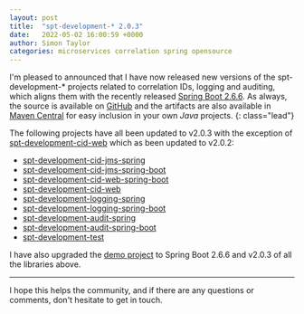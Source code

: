 ```yaml
---
layout: post
title:  "spt-development-* 2.0.3"
date:   2022-05-02 16:00:59 +0000
author: Simon Taylor
categories: microservices correlation spring opensource
---
```

I'm pleased to announced that I have now released new versions of the spt-development-* projects related to correlation IDs, logging and auditing, 
which aligns them with the recently released [Spring Boot 2.6.6](https://spring.io/blog/2022/03/31/spring-boot-2-6-6-available-now). As always, 
the source is available on [GitHub](https://github.com/spt-development) and the artifacts are also available in 
[Maven Central](https://mvnrepository.com/artifact/com.spt-development) for easy inclusion in your own <em>Java</em> projects.
{: class="lead"}

The following projects have all been updated to v2.0.3 with the exception of [spt-development-cid-web](https://github.com/spt-development/spt-development-cid-web)
which as been updated to v2.0.2:

* [spt-development-cid-jms-spring](https://github.com/spt-development/spt-development-cid-jms-spring)
* [spt-development-cid-jms-spring-boot](https://github.com/spt-development/spt-development-cid-jms-spring-boot)
* [spt-development-cid-web-spring-boot](https://github.com/spt-development/spt-development-cid-web-spring-boot)
* [spt-development-cid-web](https://github.com/spt-development/spt-development-cid-web)
* [spt-development-logging-spring](https://github.com/spt-development/spt-development-logging-spring)
* [spt-development-logging-spring-boot](https://github.com/spt-development/spt-development-logging-spring-boot)
* [spt-development-audit-spring](https://github.com/spt-development/spt-development-audit-spring)
* [spt-development-audit-spring-boot](https://github.com/spt-development/spt-development-audit-spring-boot)
* [spt-development-test](https://github.com/spt-development/spt-development-test)

I have also upgraded the [demo project](https://github.com/spt-development/spt-development-demo) to Spring Boot 2.6.6 and v2.0.3 of all the libraries above.

---

I hope this helps the community, and if there are any questions or comments, don't hesitate to get in touch.
